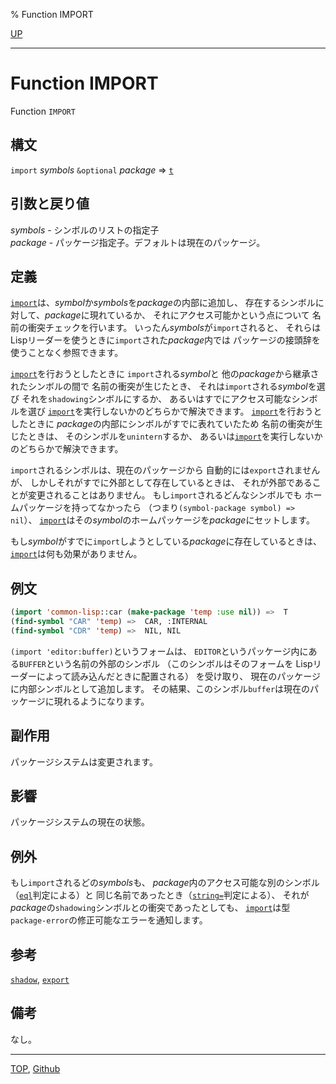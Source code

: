 % Function IMPORT

[UP](11.2.html)  

---

# Function **IMPORT**


Function `IMPORT`


## 構文

`import` *symbols* `&optional` *package* => [`t`](5.3.t-variable.html)


## 引数と戻り値

*symbols* - シンボルのリストの指定子  
*package* - パッケージ指定子。デフォルトは現在のパッケージ。


## 定義

[`import`](11.2.import.html)は、*symbol*か*symbols*を*package*の内部に追加し、
存在するシンボルに対して、*package*に現れているか、
それにアクセス可能かという点について
名前の衝突チェックを行います。
いったん*symbols*が`import`されると、
それらはLispリーダーを使うときに`import`された*package*内では
パッケージの接頭辞を使うことなく参照できます。

[`import`](11.2.import.html)を行おうとしたときに
`import`される*symbol*と
他の*package*から継承されたシンボルの間で
名前の衝突が生じたとき、
それは`import`される*symbol*を選び
それを`shadowing`シンボルにするか、
あるいはすでにアクセス可能なシンボルを選び
[`import`](11.2.import.html)を実行しないかのどちらかで解決できます。
[`import`](11.2.import.html)を行おうとしたときに
*package*の内部にシンボルがすでに表れていたため
名前の衝突が生じたときは、
そのシンボルを`unintern`するか、
あるいは[`import`](11.2.import.html)を実行しないかのどちらかで解決できます。

`import`されるシンボルは、現在のパッケージから
自動的には`export`されませんが、
しかしそれがすでに外部として存在しているときは、
それが外部であることが変更されることはありません。
もし`import`されるどんなシンボルでも
ホームパッケージを持ってなかったら
（つまり`(symbol-package symbol) => nil`）、
[`import`](11.2.import.html)はその*symbol*のホームパッケージを*package*にセットします。

もし*symbol*がすでに`import`しようとしている*package*に存在しているときは、
[`import`](11.2.import.html)は何も効果がありません。


## 例文

```lisp
(import 'common-lisp::car (make-package 'temp :use nil)) =>  T
(find-symbol "CAR" 'temp) =>  CAR, :INTERNAL
(find-symbol "CDR" 'temp) =>  NIL, NIL 
```

`(import 'editor:buffer)`というフォームは、
`EDITOR`というパッケージ内にある`BUFFER`という名前の外部のシンボル
（このシンボルはそのフォームを
Lispリーダーによって読み込んだときに配置される）
を受け取り、
現在のパッケージに内部シンボルとして追加します。
その結果、このシンボル`buffer`は現在のパッケージに現れるようになります。


## 副作用

パッケージシステムは変更されます。


## 影響

パッケージシステムの現在の状態。


## 例外

もし`import`されるどの*symbols*も、
*package*内のアクセス可能な別のシンボル（[`eql`](5.3.eql-function.html)判定による）と
同じ名前であったとき（[`string=`](16.2.string-equal.html)判定による）、
それが*package*の`shadowing`シンボルとの衝突であったとしても、
[`import`](11.2.import.html)は型`package-error`の修正可能なエラーを通知します。


## 参考

[`shadow`](11.2.shadow.html),
[`export`](11.2.export.html)


## 備考

なし。


---
[TOP](index.html),  [Github](https://github.com/nptcl/npt-japanese)

